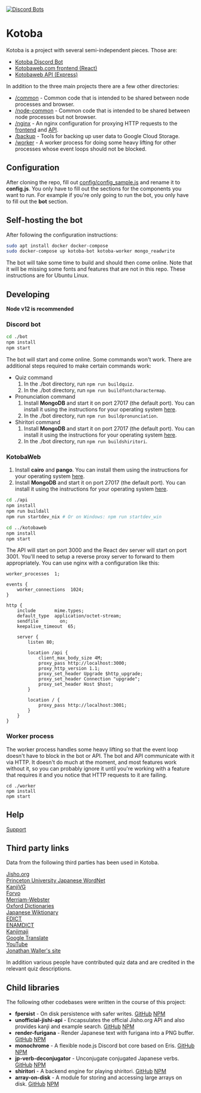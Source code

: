 [![Discord Bots](https://discordbots.org/api/widget/251239170058616833.png)](https://discordbots.org/bot/251239170058616833)

# Kotoba

Kotoba is a project with several semi-independent pieces. Those are:

* [Kotoba Discord Bot](https://github.com/mistval/kotoba/tree/master/bot)
* [Kotobaweb.com frontend (React)](https://github.com/mistval/kotoba/tree/master/kotobaweb)
* [Kotobaweb API (Express)](https://github.com/mistval/kotoba/tree/master/api)

In addition to the three main projects there are a few other directories:

* [/common](https://github.com/mistval/kotoba/tree/master/common) - Common code that is intended to be shared between node processes and browser.
* [/node-common](https://github.com/mistval/kotoba/tree/master/node-common) - Common code that is intended to be shared between node processes but not browser.
* [/nginx](https://github.com/mistval/kotoba/tree/master/nginx) - An nginx configuration for proxying HTTP requests to the [frontend](https://github.com/mistval/kotoba/tree/master/kotobaweb) and [API](https://github.com/mistval/kotoba/tree/master/api).
* [/backup](https://github.com/mistval/kotoba/tree/master/backup) - Tools for backing up user data to Google Cloud Storage.
* [/worker](https://github.com/mistval/kotoba/tree/master/worker) - A worker process for doing some heavy lifting for other processes whose event loops should not be blocked.

## Configuration

After cloning the repo, fill out [config/config_sample.js](https://github.com/mistval/kotoba/blob/master/config/config_sample.js) and rename it to **config.js**. You only have to fill out the sections for the components you want to run. For example if you're only going to run the bot, you only have to fill out the **bot** section.

## Self-hosting the bot

After following the configuration instructions:

```sh
sudo apt install docker docker-compose
sudo docker-compose up kotoba-bot kotoba-worker mongo_readwrite
```

The bot will take some time to build and should then come online. Note that it will be missing some fonts and features that are not in this repo. These instructions are for Ubuntu Linux.

## Developing

**Node v12 is recommended**

### Discord bot

```sh
cd ./bot
npm install
npm start
```

The bot will start and come online. Some commands won't work. There are additional steps required to make certain commands work:

* Quiz command
    1. In the ./bot directory, run `npm run buildquiz`.
    2. In the ./bot directory, run `npm run buildfontcharactermap`.
* Pronunciation command
    1. Install **MongoDB** and start it on port 27017 (the default port). You can install it using the instructions for your operating system [here](https://docs.mongodb.com/manual/installation/).
    2. In the ./bot directory, run `npm run buildpronunciation`.
* Shiritori command
    1. Install **MongoDB** and start it on port 27017 (the default port). You can install it using the instructions for your operating system [here](https://docs.mongodb.com/manual/installation/).
    2. In the ./bot directory, run `npm run buildshiritori`.

### KotobaWeb

1. Install **cairo** and **pango**. You can install them using the instructions for your operating system [here](https://github.com/Automattic/node-canvas/wiki/_pages).
2. Install **MongoDB** and start it on port 27017 (the default port). You can install it using the instructions for your operating system [here](https://docs.mongodb.com/manual/installation/).

```sh
cd ./api
npm install
npm run buildall
npm run startdev_nix # Or on Windows: npm run startdev_win

cd ../kotobaweb
npm install
npm start
```

The API will start on port 3000 and the React dev server will start on port 3001. You'll need to setup a reverse proxy server to forward to them appropriately. You can use nginx with a configuration like this:

```
worker_processes  1;

events {
    worker_connections  1024;
}

http {
    include       mime.types;
    default_type  application/octet-stream;
    sendfile        on;
    keepalive_timeout  65;

    server {
        listen 80;

        location /api {
            client_max_body_size 4M;
            proxy_pass http://localhost:3000;
            proxy_http_version 1.1;
            proxy_set_header Upgrade $http_upgrade;
            proxy_set_header Connection "upgrade";
            proxy_set_header Host $host;
        }

        location / {
            proxy_pass http://localhost:3001;
        }
    }
}
```

### Worker process

The worker process handles some heavy lifting so that the event loop doesn't have to block in the bot or API. The bot and API communicate with it via HTTP. It doesn't do much at the moment, and most features work without it, so you can probably ignore it until you're working with a feature that requires it and you notice that HTTP requests to it are failing.

```
cd ./worker
npm install
npm start
```

## Help

[Support](https://discord.gg/f4Gkqku)

## Third party links

Data from the following third parties has been used in Kotoba.

[Jisho.org](https://jisho.org/about)  
[Princeton University Japanese WordNet](http://compling.hss.ntu.edu.sg/wnja/index.en.html)  
[KanjiVG](http://kanjivg.tagaini.net/)  
[Forvo](https://forvo.com/)  
[Merriam-Webster](https://www.merriam-webster.com)  
[Oxford Dictionaries](https://www.oxforddictionaries.com/)  
[Japanese Wiktionary](https://ja.wiktionary.org)  
[EDICT](http://www.edrdg.org/jmdict/edict.html)  
[ENAMDICT](https://www.edrdg.org/enamdict/enamdict_doc.html)  
[Kanjimaji](https://github.com/maurimo/kanimaji)  
[Google Translate](https://translate.google.com/)  
[YouTube](https://www.youtube.com/)  
[Jonathan Waller's site](http://www.tanos.co.uk/)  

In addition various people have contributed quiz data and are credited in the relevant quiz descriptions.

## Child libraries

The following other codebases were written in the course of this project:

* **fpersist** - On disk persistence with safer writes. [GitHub](https://github.com/mistval/fpersist) [NPM](https://www.npmjs.com/package/fpersist)
* **unofficial-jishi-api** - Encapsulates the official Jisho.org API and also provides kanji and example search. [GitHub](https://github.com/mistval/unofficial-jisho-api) [NPM](https://www.npmjs.com/package/unofficial-jisho-api)
* **render-furigana** - Render Japanese text with furigana into a PNG buffer. [GitHub](https://github.com/mistval/render-furigana) [NPM](https://www.npmjs.com/package/render-furigana)
* **monochrome** - A flexible node.js Discord bot core based on Eris. [GitHub](https://github.com/mistval/monochrome) [NPM](https://www.npmjs.com/package/monochrome)
* **jp-verb-deconjugator** - Unconjugate conjugated Japanese verbs. [GitHub](https://github.com/mistval/jp-verb-deconjugator) [NPM](https://www.npmjs.com/package/jp-verbs)
* **shiritori** - A backend engine for playing shiritori. [GitHub](https://github.com/mistval/shiritori) [NPM](https://www.npmjs.com/package/shiritori)
* **array-on-disk** - A module for storing and accessing large arrays on disk. [GitHub](https://github.com/mistval/array-on-disk) [NPM](https://www.npmjs.com/package/disk-array)
